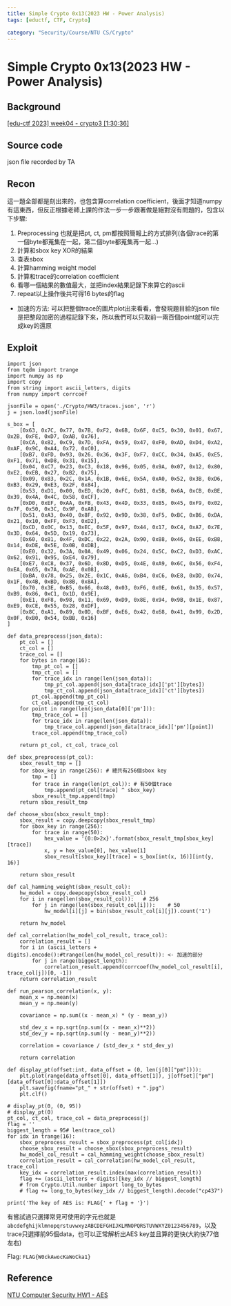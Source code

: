 ```yaml
---
title: Simple Crypto 0x13(2023 HW - Power Analysis)
tags: [eductf, CTF, Crypto]

category: "Security/Course/NTU CS/Crypto"
---
```


# Simple Crypto 0x13(2023 HW - Power Analysis)
## Background
[ [edu-ctf 2023] week04 - crypto3 [1:30:36]](https://www.youtube.com/live/Q-gaGLJpJHc?si=DZgJm62AnoPHWiZF&t=5433)
## Source code
json file recorded by TA
## Recon
這一題全部都是刻出來的，也包含算correlation coefficient，後面才知道numpy有這東西，但反正根據老師上課的作法一步一步跟著做是絕對沒有問題的，包含以下步驟:
1. Preprocessing
    也就是把pt, ct, pm都按照簡報上的方式排列(各個trace的第一個byte都蒐集在一起，第二個byte都蒐集再一起...)
2. 計算和sbox key XOR的結果
3. 查表sbox
4. 計算hamming weight model
5. 計算和trace的correlation coefficient
6. 看哪一個結果的數值最大，並把index結果記錄下來算它的ascii
7. repeat以上操作後共可得16 bytes的flag
* 加速的方法:
    可以把整個trace的圖片plot出來看看，會發現題目給的json file是把整段加密的過程記錄下來，所以我們可以只取前一兩百個point就可以完成key的還原
    
## Exploit
```python=
import json
from tqdm import trange
import numpy as np
import copy
from string import ascii_letters, digits
from numpy import corrcoef

jsonFile = open('./Crypto/HW3/traces.json', 'r')
j = json.load(jsonFile)

s_box = [
    [0x63, 0x7C, 0x77, 0x7B, 0xF2, 0x6B, 0x6F, 0xC5, 0x30, 0x01, 0x67, 0x2B, 0xFE, 0xD7, 0xAB, 0x76],
    [0xCA, 0x82, 0xC9, 0x7D, 0xFA, 0x59, 0x47, 0xF0, 0xAD, 0xD4, 0xA2, 0xAF, 0x9C, 0xA4, 0x72, 0xC0],
    [0xB7, 0xFD, 0x93, 0x26, 0x36, 0x3F, 0xF7, 0xCC, 0x34, 0xA5, 0xE5, 0xF1, 0x71, 0xD8, 0x31, 0x15],
    [0x04, 0xC7, 0x23, 0xC3, 0x18, 0x96, 0x05, 0x9A, 0x07, 0x12, 0x80, 0xE2, 0xEB, 0x27, 0xB2, 0x75],
    [0x09, 0x83, 0x2C, 0x1A, 0x1B, 0x6E, 0x5A, 0xA0, 0x52, 0x3B, 0xD6, 0xB3, 0x29, 0xE3, 0x2F, 0x84],
    [0x53, 0xD1, 0x00, 0xED, 0x20, 0xFC, 0xB1, 0x5B, 0x6A, 0xCB, 0xBE, 0x39, 0x4A, 0x4C, 0x58, 0xCF],
    [0xD0, 0xEF, 0xAA, 0xFB, 0x43, 0x4D, 0x33, 0x85, 0x45, 0xF9, 0x02, 0x7F, 0x50, 0x3C, 0x9F, 0xA8],
    [0x51, 0xA3, 0x40, 0x8F, 0x92, 0x9D, 0x38, 0xF5, 0xBC, 0xB6, 0xDA, 0x21, 0x10, 0xFF, 0xF3, 0xD2],
    [0xCD, 0x0C, 0x13, 0xEC, 0x5F, 0x97, 0x44, 0x17, 0xC4, 0xA7, 0x7E, 0x3D, 0x64, 0x5D, 0x19, 0x73],
    [0x60, 0x81, 0x4F, 0xDC, 0x22, 0x2A, 0x90, 0x88, 0x46, 0xEE, 0xB8, 0x14, 0xDE, 0x5E, 0x0B, 0xDB],
    [0xE0, 0x32, 0x3A, 0x0A, 0x49, 0x06, 0x24, 0x5C, 0xC2, 0xD3, 0xAC, 0x62, 0x91, 0x95, 0xE4, 0x79],
    [0xE7, 0xC8, 0x37, 0x6D, 0x8D, 0xD5, 0x4E, 0xA9, 0x6C, 0x56, 0xF4, 0xEA, 0x65, 0x7A, 0xAE, 0x08],
    [0xBA, 0x78, 0x25, 0x2E, 0x1C, 0xA6, 0xB4, 0xC6, 0xE8, 0xDD, 0x74, 0x1F, 0x4B, 0xBD, 0x8B, 0x8A],
    [0x70, 0x3E, 0xB5, 0x66, 0x48, 0x03, 0xF6, 0x0E, 0x61, 0x35, 0x57, 0xB9, 0x86, 0xC1, 0x1D, 0x9E],
    [0xE1, 0xF8, 0x98, 0x11, 0x69, 0xD9, 0x8E, 0x94, 0x9B, 0x1E, 0x87, 0xE9, 0xCE, 0x55, 0x28, 0xDF],
    [0x8C, 0xA1, 0x89, 0x0D, 0xBF, 0xE6, 0x42, 0x68, 0x41, 0x99, 0x2D, 0x0F, 0xB0, 0x54, 0xBB, 0x16]
]

def data_preprocess(json_data):
    pt_col = []
    ct_col = []
    trace_col = []
    for bytes in range(16):
        tmp_pt_col = []
        tmp_ct_col = []
        for trace_idx in range(len(json_data)):
            tmp_pt_col.append(json_data[trace_idx]['pt'][bytes])
            tmp_ct_col.append(json_data[trace_idx]['ct'][bytes])
        pt_col.append(tmp_pt_col)
        ct_col.append(tmp_ct_col)
    for point in range(len(json_data[0]['pm'])):
        tmp_trace_col = []
        for trace_idx in range(len(json_data)):
            tmp_trace_col.append(json_data[trace_idx]['pm'][point])
        trace_col.append(tmp_trace_col)
    
    return pt_col, ct_col, trace_col

def sbox_preprocess(pt_col):
    sbox_result_tmp = []
    for sbox_key in range(256): # 總共有256個sbox key
        tmp = []
        for trace in range(len(pt_col)): # 有50個trace
            tmp.append(pt_col[trace] ^ sbox_key)
        sbox_result_tmp.append(tmp)
    return sbox_result_tmp

def choose_sbox(sbox_result_tmp):
    sbox_result = copy.deepcopy(sbox_result_tmp)
    for sbox_key in range(256):
        for trace in range(50):
            hex_value = '{0:0>2x}'.format(sbox_result_tmp[sbox_key][trace])
            x, y = hex_value[0], hex_value[1]
            sbox_result[sbox_key][trace] = s_box[int(x, 16)][int(y, 16)]
    
    return sbox_result

def cal_hamming_weight(sbox_result_col):
    hw_model = copy.deepcopy(sbox_result_col)
    for i in range(len(sbox_result_col)):   # 256
        for j in range(len(sbox_result_col[i])):    # 50
            hw_model[i][j] = bin(sbox_result_col[i][j]).count('1')
    
    return hw_model

def cal_correlation(hw_model_col_result, trace_col):
    correlation_result = []
    for i in (ascii_letters + digits).encode():#trange(len(hw_model_col_result)): <- 加速的部分
        for j in range(biggest_length):
            correlation_result.append(corrcoef(hw_model_col_result[i], trace_col[j])[0, -1])
    return correlation_result
            
def run_pearson_correlation(x, y):
    mean_x = np.mean(x)
    mean_y = np.mean(y)
    
    covariance = np.sum((x - mean_x) * (y - mean_y))
    
    std_dev_x = np.sqrt(np.sum((x - mean_x)**2))
    std_dev_y = np.sqrt(np.sum((y - mean_y)**2))
    
    correlation = covariance / (std_dev_x * std_dev_y)
    
    return correlation

def display_pt(offset:int, data_offset = (0, len(j[0]["pm"]))):
    plt.plot(range(data_offset[0], data_offset[1]), j[offset]["pm"][data_offset[0]:data_offset[1]])
    plt.savefig(fname="pt_" + str(offset) + ".jpg")
    plt.clf()

# display_pt(0, (0, 95))
# display_pt(0)
pt_col, ct_col, trace_col = data_preprocess(j)
flag = ''
biggest_length = 95# len(trace_col)
for idx in trange(16):
    sbox_preprocess_result = sbox_preprocess(pt_col[idx])
    choose_sbox_result = choose_sbox(sbox_preprocess_result)
    hw_model_col_result = cal_hamming_weight(choose_sbox_result)
    correlation_result = cal_correlation(hw_model_col_result, trace_col)
    key_idx = correlation_result.index(max(correlation_result))
    flag += (ascii_letters + digits)[key_idx // biggest_length]
    # from Crypto.Util.number import long_to_bytes
    # flag += long_to_bytes(key_idx // biggest_length).decode("cp437")

print('The key of AES is: FLAG{' + flag + '}')
```
有嘗試過只選擇常見可使用的字元也就是`abcdefghijklmnopqrstuvwxyzABCDEFGHIJKLMNOPQRSTUVWXYZ0123456789`，以及trace只選擇前95個data，也可以正常解析出AES key並且算的更快(大約快77倍左右)

Flag: `FLAG{W0ckAwocKaWoCka1}`
## Reference
[NTU Computer Security HW1 - AES](https://hackmd.io/@asef18766/NTU-CS-2022-hw1#AES)